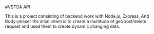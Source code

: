 #VSTDA API

This is a project consisting of backend work with Node.js, Express, And Body-phaser
the intial intent is to create a multitude of get/post/delete request and used them to create
dynamic changing data.